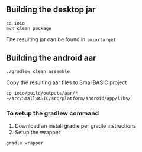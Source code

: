 ## Building the desktop jar

```
cd ioio
mvn clean package
```

The resulting jar can be found in `ioio/target`

## Building the android aar

```
./gradlew clean assemble
```

Copy the resulting aar files to SmallBASIC project

```
cp ioio/build/outputs/aar/* ~/src/SmallBASIC/src/platform/android/app/libs/
```

### To setup the gradlew command

1. Download an install gradle per gradle instructions
2. Setup the wrapper

```
gradle wrapper
```
